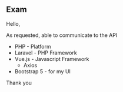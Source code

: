 ## Exam 

Hello, 

As requested, able to communicate to the API 

- PHP - Platform 
- Laravel - PHP Framework 
- Vue.js - Javascript Framework 
	- Axios 
- Bootstrap 5 - for my UI 


Thank you
